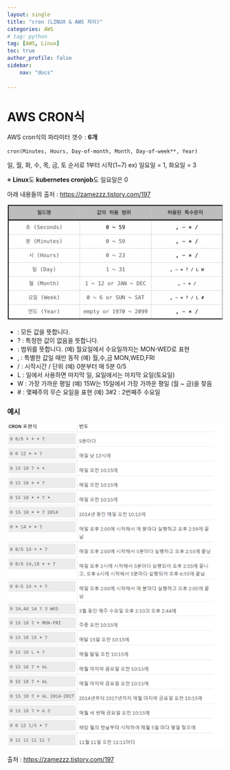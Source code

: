```yaml
---
layout: single
title: "cron (LINUX & AWS 차이)"
categories: AWS
# tag: python
tag: [AWS, Linux]
toc: true
author_profile: false
sidebar:
    nav: "docs"

---
```


  

# AWS CRON식

AWS cron식의 파라미터 갯수 : **6개**

`cron(Minutes, Hours, Day-of-month, Month, Day-of-week**, Year)`

일, 월, 화, 수, 목, 금, 토 순서로 1부터 시작(1~7) 
ex) 일요일 = 1, 화요일 = 3

※ **Linux**도 **kubernetes cronjob**도 일요일은 0



아래 내용들의 출처 : <https://zamezzz.tistory.com/197>

![image-20220805234816279](../images/2022-08-05-1/image-20220805234816279.png)

- : 모든 값을 뜻합니다.
- ? : 특정한 값이 없음을 뜻합니다.
- : 범위를 뜻합니다. (예) 월요일에서 수요일까지는 MON-WED로 표현
- , : 특별한 값일 때만 동작 (예) 월,수,금 MON,WED,FRI
- / : 시작시간 / 단위 (예) 0분부터 매 5분 0/5
- L : 일에서 사용하면 마지막 일, 요일에서는 마지막 요일(토요일)
- W : 가장 가까운 평일 (예) 15W는 15일에서 가장 가까운 평일 (월 ~ 금)을 찾음
- \# : 몇째주의 무슨 요일을 표현 (예) 3#2 : 2번째주 수요일



### 예시

![image-20220805234907568](../images/2022-08-05-1/image-20220805234907568.png)

출처 : <https://zamezzz.tistory.com/197>